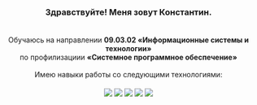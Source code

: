 <h3 align="center">
  Здравствуйте! Меня зовут Константин.<br><br> 
</h3>


<div align="center">
  <quote>
    Обучаюсь на направлении <strong>09.03.02 «Информационные системы и технологии»</strong><br> 
    по профилизациии <strong>«Системное программное обеспечение»</strong><br><br>
    Имею навыки работы со следующими технологиями:<br><br>
  </quote>
  <img align="center" src="https://img.shields.io/badge/java-%23ED8B00.svg?style=for-the-badge&logo=openjdk&logoColor=white">
  <img align="center" src="https://img.shields.io/badge/c++-%2300599C.svg?style=for-the-badge&logo=c%2B%2B&logoColor=white">
  <img align="center" src="https://img.shields.io/badge/-Arduino-00979D?style=for-the-badge&logo=Arduino&logoColor=white">
  <img align="center" src="https://img.shields.io/badge/postgres-%23316192.svg?style=for-the-badge&logo=postgresql&logoColor=white">
  <img align="center" src="https://img.shields.io/badge/Linux-FCC624?style=for-the-badge&logo=linux&logoColor=black">
</div>
